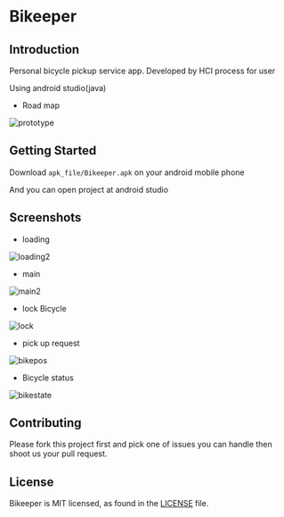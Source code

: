 Bikeeper
========

Introduction
------------
Personal bicycle pickup service app. Developed by HCI process for user

Using android studio(java)

* Road map

![prototype](https://user-images.githubusercontent.com/45625434/68875656-8c3af280-0746-11ea-8223-69cc9fae9b95.png)

Getting Started
---------------

Download <code>apk_file/Bikeeper.apk</code> on your android mobile phone

And you can open project at android studio

Screenshots
-----------

* loading

![loading2](https://user-images.githubusercontent.com/45625434/68876273-8a256380-0747-11ea-9921-db146f448a25.jpg)

* main

![main2](https://user-images.githubusercontent.com/45625434/68876270-898ccd00-0747-11ea-8e70-831b7943dc2c.jpg)

* lock Bicycle

![lock](https://user-images.githubusercontent.com/45625434/68876269-88f43680-0747-11ea-9fdf-94cd365f2cd1.jpg)

* pick up request

![bikepos](https://user-images.githubusercontent.com/45625434/68876271-898ccd00-0747-11ea-92f6-807e471481aa.jpg)

* Bicycle status

![bikestate](https://user-images.githubusercontent.com/45625434/68876272-898ccd00-0747-11ea-874a-62c319dde4a4.jpg)

Contributing
--------------
Please fork this project first and pick one of issues you can handle then shoot us your pull request.

License
--------------
Bikeeper is MIT licensed, as found in the [LICENSE](https://github.com/Young-Jang/Bikeeper/blob/master/License) file.

